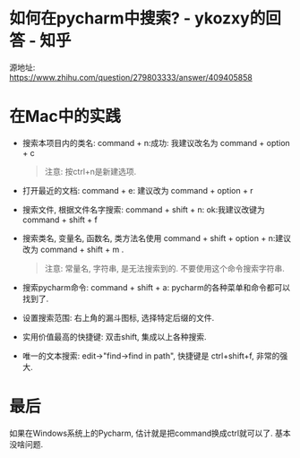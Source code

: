 # 如何在pycharm中搜索? - ykozxy的回答 - 知乎 
源地址:  
https://www.zhihu.com/question/279803333/answer/409405858  

# 在Mac中的实践  
- 搜索本项目内的类名: command + n:成功: 我建议改名为 command + option + c  
  > 注意: 按ctrl+n是新建选项.  

- 打开最近的文档:  command + e: 建议改为 command + option + r   

- 搜索文件, 根据文件名字搜索: command + shift + n: ok:我建议改键为 command + shift + f

- 搜索类名, 变量名, 函数名, 类方法名使用 command + shift + option + n:建议改为 command + shift + m .  
  > 注意: 常量名, 字符串, 是无法搜索到的. 不要使用这个命令搜索字符串.  

- 搜索pycharm命令: command + shift + a: pycharm的各种菜单和命令都可以找到了.  

- 设置搜索范围: 右上角的漏斗图标, 选择特定后缀的文件.  

- 实用价值最高的快捷键:  双击shift, 集成以上各种搜索.  

- 唯一的文本搜索: edit->"find->find in path", 快捷键是 ctrl+shift+f, 非常的强大.  


# 最后
如果在Windows系统上的Pycharm, 估计就是把command换成ctrl就可以了. 基本没啥问题. 

